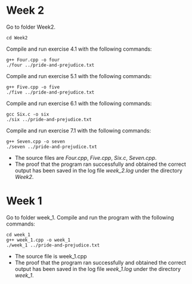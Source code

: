 # Week 2
Go to folder Week2.
```
cd Week2
```
Compile and run exercise 4.1 with the following commands:
```
g++ Four.cpp -o four
./four ../pride-and-prejudice.txt
```
Compile and run exercise 5.1 with the following commands:
```
g++ Five.cpp -o five
./five ../pride-and-prejudice.txt
```
Compile and run exercise 6.1 with the following commands:
```
gcc Six.c -o six
./six ../pride-and-prejudice.txt
```
Compile and run exercise 7.1 with the following commands:
```
g++ Seven.cpp -o seven
./seven ../pride-and-prejudice.txt
```
- The source files are *Four.cpp*, *Five.cpp*, *Six.c*, *Seven.cpp*.
- The proof that the program ran successfully and obtained the correct output has been saved in the log file *week_2.log* under the directory *Week2*.

# Week 1
Go to folder week_1. Compile and run the program with the following commands:
```
cd week_1
g++ week_1.cpp -o week_1
./week_1 ../pride-and-prejudice.txt
```
- The source file is week_1.cpp
- The proof that the program ran successfully and obtained the correct output has been saved in the log file *week_1.log* under the directory *week_1*.
